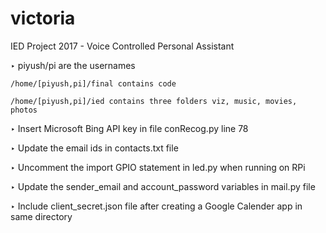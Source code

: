 # victoria
IED Project 2017 - Voice Controlled Personal Assistant

‣ piyush/pi are the usernames

    /home/[piyush,pi]/final contains code

    /home/[piyush,pi]/ied contains three folders viz, music, movies, photos

‣ Insert Microsoft Bing API key in file conRecog.py line 78

‣ Update the email ids in contacts.txt file

‣ Uncomment the import GPIO statement in led.py when running on RPi

‣ Update the sender_email and account_password variables in mail.py file

‣ Include client_secret.json file after creating a Google Calender app in same directory
